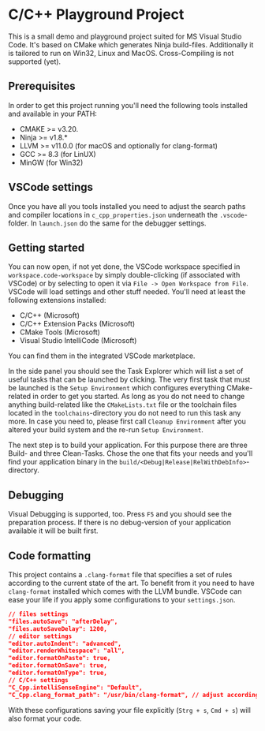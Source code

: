 
# C/C++ Playground Project

This is a small demo and playground project suited for MS Visual Studio Code. It's based on CMake which generates Ninja build-files.
Additionally it is tailored to run on Win32, Linux and MacOS. Cross-Compiling is not supported (yet).

## Prerequisites

In order to get this project running you'll need the following tools installed and available in your PATH:

* CMAKE >= v3.20.
* Ninja >= v1.8.*
* LLVM >= v11.0.0 (for macOS and optionally for clang-format)
* GCC >= 8.3 (for LinUX)
* MinGW (for Win32)

## VSCode settings

Once you have all you tools installed you need to adjust the search paths and compiler locations in `c_cpp_properties.json` underneath the `.vscode`-folder. In `launch.json` do the same for the debugger settings.

## Getting started

You can now open, if not yet done, the VSCode workspace specified in `workspace.code-workspace` by simply double-clicking (if associated with VSCode) or by selecting to open it via `File -> Open Workspace from File`. VSCode will load settings and other stuff needed. You'll need at least the following extensions installed:

* C/C++ (Microsoft)
* C/C++ Extension Packs (Microsoft)
* CMake Tools (Microsoft)
* Visual Studio IntelliCode (Microsoft)

You can find them in the integrated VSCode marketplace.

In the side panel you should see the Task Explorer which will list a set of useful tasks that can be launched by clicking. The very first task that must be launched is the `Setup Environment` which configures everything CMake-related in order to get you started. As long as you do not need to change anything build-related like the `CMakeLists.txt` file or the toolchain files located in the `toolchains`-directory you do not need to run this task any more. In case you need to, please first call `Cleanup Environment` after you altered your build system and the re-run `Setup Environment`.

The next step is to build your application. For this purpose there are three Build- and three Clean-Tasks. Chose the one that fits your needs and you'll find your application binary in the `build/<Debug|Release|RelWithDebInfo>`-directory.

## Debugging

Visual Debugging is supported, too. Press `F5` and you should see the preparation process. If there is no debug-version of your application available it will be built first.

## Code formatting

This project contains a `.clang-format` file that specifies a set of rules according to the current state of the art. To benefit from it you need to have `clang-format` installed which comes with the LLVM bundle. VSCode can ease your life if you apply some configurations to your `settings.json`.

```json
// files settings
"files.autoSave": "afterDelay",
"files.autoSaveDelay": 1200,
// editor settings
"editor.autoIndent": "advanced",
"editor.renderWhitespace": "all",
"editor.formatOnPaste": true,
"editor.formatOnSave": true,
"editor.formatOnType": true,
// C/C++ settings
"C_Cpp.intelliSenseEngine": "Default",
"C_Cpp.clang_format_path": "/usr/bin/clang-format", // adjust according to your system
```

With these configurations saving your file explicitly (`Strg + s`, `Cmd + s`) will also format your code.
